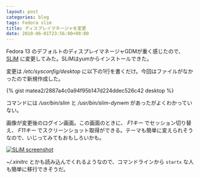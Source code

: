 ```yaml
---
layout: post
categories: blog
tags: Fedora slim
title: ディスプレイマネージャを変更
date: 2010-06-01T23:56:00+09:00
---
```



Fedora 13 のデフォルトのディスプレイマネージャGDMが重く感じたので、 [SLiM] に変更してみた。SLiMはyumからインストールできた。

<!-- more -->

変更は */etc/sysconfig/desktop* に以下の1行を書くだけ。今回はファイルがなかったので新規作成した。

{% gist matea2/2887a4c0a94f95b147d224ddec526c42 desktop %}


コマンドには */usr/bin/slim* と */usr/bin/slim-dynwm* があったがよくわかっていない。

画像が変更後のログイン画面。この画面のときに、 *F1キー* でセッション切り替え、 *F11キー* でスクリーンショット取得ができる。テーマも簡単に変えられそうなので、いじってみてもおもしろいかも。

[![SLiM screenshot]][SLiM screenshot link]


*~/.xinitrc* とかも読み込んでくれるようなので、コマンドラインから `startx` な人も簡単に移行できそうだ。



[SLiM]: http://slim.berlios.de/

[SLiM screenshot]: https://lh3.googleusercontent.com/ed0LWe6B4YjeSI-1Cjkwla8dUpH_rPACQZzDMzxRGn0IXZIm2fAWU4R7uAQVI24-6gSGUBgYdJoIZj74aK-ezI5jKyrAJXnWs8XYquInlcih54taV9WZvWPx7A2AUjBIIDjhYyCveQ=w600
[SLiM screenshot link]: https://photos.google.com/share/AF1QipOh8eO6tIkzirHu0_yGOKqpnPYniz_aTbZb2hNnbBbVJSRmh_gGhDf8W2EvNJspzg/photo/AF1QipMy6D7Wa3Ita82PTLsS8QSzxwTifaqWdX-QI4ON?key=NTExZzdzUlNnNHVGSWx2czRQcTVpM2NPTXNFREJB
